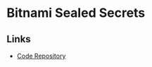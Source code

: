 # Bitnami Sealed Secrets

<!--
https://www.youtube.com/watch?v=xd2QoV6GJlc
-->

## Links

- [Code Repository](https://github.com/bitnami-labs/sealed-secrets)

<!--
https://artifacthub.io/packages/helm/bitnami-labs/sealed-secrets
-->
